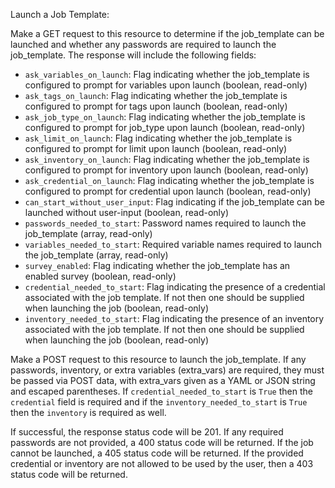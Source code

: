 Launch a Job Template:

Make a GET request to this resource to determine if the job_template can be
launched and whether any passwords are required to launch the job_template.
The response will include the following fields:

* `ask_variables_on_launch`: Flag indicating whether the job_template is
  configured to prompt for variables upon launch (boolean, read-only)
* `ask_tags_on_launch`: Flag indicating whether the job_template is
  configured to prompt for tags upon launch (boolean, read-only)
* `ask_job_type_on_launch`: Flag indicating whether the job_template is
  configured to prompt for job_type upon launch (boolean, read-only)
* `ask_limit_on_launch`: Flag indicating whether the job_template is
  configured to prompt for limit upon launch (boolean, read-only)
* `ask_inventory_on_launch`: Flag indicating whether the job_template is
  configured to prompt for inventory upon launch (boolean, read-only)
* `ask_credential_on_launch`: Flag indicating whether the job_template is
  configured to prompt for credential upon launch (boolean, read-only)
* `can_start_without_user_input`: Flag indicating if the job_template can be
  launched without user-input (boolean, read-only)
* `passwords_needed_to_start`: Password names required to launch the
  job_template (array, read-only)
* `variables_needed_to_start`: Required variable names required to launch the
  job_template (array, read-only)
* `survey_enabled`: Flag indicating whether the job_template has an enabled
  survey (boolean, read-only)
* `credential_needed_to_start`: Flag indicating the presence of a credential
  associated with the job template.  If not then one should be supplied when
  launching the job (boolean, read-only)
* `inventory_needed_to_start`: Flag indicating the presence of an inventory
  associated with the job template.  If not then one should be supplied when
  launching the job (boolean, read-only)

Make a POST request to this resource to launch the job_template. If any
passwords, inventory, or extra variables (extra_vars) are required, they must
be passed via POST data, with extra_vars given as a YAML or JSON string and
escaped parentheses. If `credential_needed_to_start` is `True` then the
`credential` field is required and if the `inventory_needed_to_start` is
`True` then the `inventory` is required as well.

If successful, the response status code will be 201.  If any required passwords
are not provided, a 400 status code will be returned.  If the job cannot be
launched, a 405 status code will be returned. If the provided credential or
inventory are not allowed to be used by the user, then a 403 status code will
be returned.
